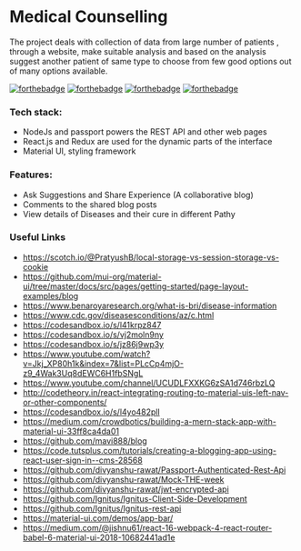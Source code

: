
# Medical Counselling

The project deals with collection of data from large number of patients , through a website, make suitable analysis and based on the analysis suggest another patient of same type to choose from  few good options out of many options available.

[![forthebadge](https://forthebadge.com/images/badges/built-with-love.svg)](https://forthebadge.com)
[![forthebadge](https://forthebadge.com/images/badges/made-with-javascript.svg)](https://forthebadge.com)
[![forthebadge](https://forthebadge.com/images/badges/makes-people-smile.svg)](https://forthebadge.com)
[![forthebadge](https://forthebadge.com/images/badges/uses-git.svg)](https://forthebadge.com)

### Tech stack:

* NodeJs and passport powers the REST API and other web pages
* React.js and Redux are used for the dynamic parts of the interface
* Material UI, styling framework


### Features:

* Ask Suggestions and Share Experience (A collaborative blog)
* Comments to the shared blog posts
* View details of Diseases and their cure in different Pathy

### Useful Links

* https://scotch.io/@PratyushB/local-storage-vs-session-storage-vs-cookie
* https://github.com/mui-org/material-ui/tree/master/docs/src/pages/getting-started/page-layout-examples/blog
* https://www.benaroyaresearch.org/what-is-bri/disease-information
* https://www.cdc.gov/diseasesconditions/az/c.html
* https://codesandbox.io/s/l41krpz847
* https://codesandbox.io/s/vj2moln9ny
* https://codesandbox.io/s/jz86j9wp3y
* https://www.youtube.com/watch?v=Jkj_XP80h1k&index=7&list=PLcCp4mjO-z9_4Wak3Uq8dEWC6H1fbSNgL
* https://www.youtube.com/channel/UCUDLFXXKG6zSA1d746rbzLQ
* http://codetheory.in/react-integrating-routing-to-material-uis-left-nav-or-other-components/
* https://codesandbox.io/s/l4yo482pll
* https://medium.com/crowdbotics/building-a-mern-stack-app-with-material-ui-33ff8ca4da01
* https://github.com/mavi888/blog
* https://code.tutsplus.com/tutorials/creating-a-blogging-app-using-react-user-sign-in--cms-28568
* https://github.com/divyanshu-rawat/Passport-Authenticated-Rest-Api
* https://github.com/divyanshu-rawat/Mock-THE-week
* https://github.com/divyanshu-rawat/jwt-encrypted-api
* https://github.com/Ignitus/Ignitus-Client-Side-Development
* https://github.com/Ignitus/Ignitus-rest-api
* https://material-ui.com/demos/app-bar/
* https://medium.com/@jishnu61/react-16-webpack-4-react-router-babel-6-material-ui-2018-10682441ad1e 